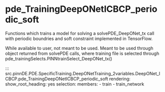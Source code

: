 # pde_TrainingDeepONetICBCP_periodic_soft

Functions which trains a model for solving a solvePDE_DeepONet_tx call with periodic boundries and soft constraint implemented in TensorFlow.

While available to user, not meant to be used. Meant to be used through
object returned from solvePDE calls, where training file is selected through pde_trainingSelects.PINNtrainSelect_DeepONet_tx()

::: src.pinnDE.PDE.SpecificTraining.DeepONetTraining_2variables.DeepONet_ICBCP.pde_TrainingDeepONetICBCP_periodic_soft
    rendering:
      show_root_heading: yes
    selection:
      members:
        - train
        - train_network